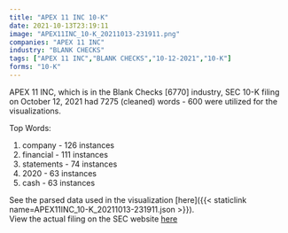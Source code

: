 ```yaml
---
title: "APEX 11 INC 10-K"
date: 2021-10-13T23:19:11
image: "APEX11INC_10-K_20211013-231911.png"
companies: "APEX 11 INC"
industry: "BLANK CHECKS"
tags: ["APEX 11 INC","BLANK CHECKS","10-12-2021","10-K"]
forms: "10-K"
---
```

APEX 11 INC, which is in the Blank Checks [6770] industry, SEC 10-K filing on October 12, 2021 had 7275 (cleaned) words - 600 were utilized for the visualizations.

Top Words:
1. company - 126 instances
2. financial - 111 instances
3. statements - 74 instances
4. 2020 - 63 instances
5. cash - 63 instances


See the parsed data used in the visualization [here]({{< staticlink name=APEX11INC_10-K_20211013-231911.json >}}).  
View the actual filing on the SEC website [here](https://www.sec.gov/Archives/edgar/data/1578329/0001185185-21-001467.txt)